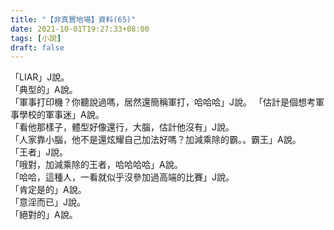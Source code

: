 ```yaml
---
title: "【非真實地場】資料(65)"
date: 2021-10-01T19:27:33+08:00
tags: [小說]
draft: false
---
```


「LIAR」J說。  
「典型的」A說。  
「軍事打印機？你聽說過嗎，居然還簡稱軍打，哈哈哈」J說。 
「估計是個想考軍事學校的軍事迷」A說。  
「看他那樣子，體型好像還行，大腦，估計他沒有」J說。  
「人家靠小腦，他不是還炫耀自己加法好嗎？加減乘除的霸。。霸王」A說。  
「王者」J說。  
「哦對，加減乘除的王者，哈哈哈哈」A說。  
「哈哈，這種人，一看就似乎沒參加過高端的比賽」J說。  
「肯定是的」A說。  
「意淫而已」J說。  
「絕對的」A說。  